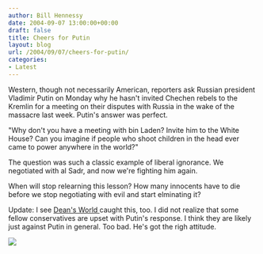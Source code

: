 ```yaml
---
author: Bill Hennessy
date: 2004-09-07 13:00:00+00:00
draft: false
title: Cheers for Putin
layout: blog
url: /2004/09/07/cheers-for-putin/
categories:
- Latest
---
```


Western, though not necessarily American, reporters ask Russian president Vladimir Putin on Monday why he hasn't invited Chechen rebels to the Kremlin for a meeting on their disputes with Russia in the wake of the massacre last week. Putin's answer was perfect.




"Why don't you have a meeting with bin Laden? Invite him to the White House? Can you imagine if people who shoot children in the head ever came to power anywhere in the world?"




The question was such a classic example of liberal ignorance. We negotiated with al Sadr, and now we're fighting him again.




When will stop relearning this lesson? How many innocents have to die before we stop negotiating with evil and start elminating it?




Update: I see [Dean's World ](https://www.deanesmay.com/posts/1094554366.shtml)caught this, too. I did not realize that some fellow conservatives are upset with Putin's response. I think they are likely just against Putin in general. Too bad. He's got the righ attitude.

![](https://blog.billhennessy.com/aggbug.aspx?PostID=588)


